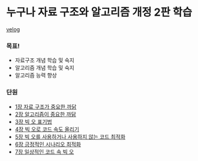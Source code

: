# 누구나 자료 구조와 알고리즘 개정 2판 학습

[velog](https://velog.io/@icecrao2/series/%EB%88%84%EA%B5%AC%EB%82%98-%EC%9E%90%EB%A3%8C%EA%B5%AC%EC%A1%B0%EC%99%80-%EC%95%8C%EA%B3%A0%EB%A6%AC%EC%A6%98)

### 목표! 
- 자료구조 개념 학습 및 숙지
- 알고리즘 개념 학습 및 숙지
- 알고리즘 능력 향상


### 단원
- [1장 자료 구조가 중요한 까닭](./1장%20자료%20구조가%20중요한%20까닭/1장%20자료%20구조가%20중요한%20까닭.md)
- [2장 알고리즘이 중요한 까닭](./2장%20알고리즘이%20중요한%20까닭/2장%20알고리즘이%20중요한%20까닭.md)
- [3장 빅 오 표기법](./3장%20빅%20오%20표기법/3장%20빅%20오%20표기법.md)
- [4장 빅 오로 코드 속도 올리기](./4장%20빅%20오로%20코드%20속도%20올리기/4장%20빅%20오로%20코드%20속도%20올리기.md)
- [5장 빅 오를 사용하거나 사용하지 않는 코드 최적화](./5장%20빅%20오를%20사용하거나%20사용하지%20않는%20코드%20최적화/5장%20빅%20오를%20사용하거나%20사용하지%20않는%20코드%20최적화.md)
- [6장 긍정적인 시나리오 최적화](./6장%20긍정적인%20시나리오%20최적화/6장%20긍정적인%20시나리오%20최적화.md)
- [7장 일상적인 코드 속 빅 오](./7장%20일상적인%20코드%20속%20빅%20오/7장%20일상적인%20코드%20속%20빅%20오.md)